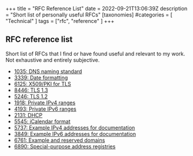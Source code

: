 +++
title = "RFC Reference List"
date = 2022-09-21T13:06:39Z
description = "Short list of personally useful RFCs"
[taxonomies]
#categories = [ "Technical" ]
tags = ["rfc", "reference" ]
+++

## RFC reference list

Short list of RFCs that I find or have found useful and relevant to my work. Not exhaustive and entirely subjective.

- [1035: DNS naming standard](https://www.rfc-editor.org/rfc/rfc1035)
- [3339: Date formatting](https://www.rfc-editor.org/rfc/rfc3339)
- [6125: X509/PKI for TLS](https://www.rfc-editor.org/rfc/rfc6125)
- [8446: TLS 1.3](https://www.rfc-editor.org/rfc/rfc8446)
- [5246: TLS 1.2](https://www.rfc-editor.org/rfc/rfc5246)
- [1918: Private IPv4 ranges](https://www.rfc-editor.org/rfc/rfc1918)
- [4193: Private IPv6 ranges](https://www.rfc-editor.org/rfc/rfc4193)
- [2131: DHCP](https://www.rfc-editor.org/rfc/rfc1514)
- [5545: iCalendar format](https://www.rfc-editor.org/rfc/rfc5545)
- [5737: Example IPv4 addresses for documentation](https://www.rfc-editor.org/rfc/rfc5737)
- [3849: Example IPv6 addresses for documentation](https://www.rfc-editor.org/rfc/rfc3849)
- [6761: Example and reserved domains](https://www.rfc-editor.org/rfc/rfc6761)
- [6890: Special-purpose address registries](https://www.rfc-editor.org/rfc/rfc6890)
